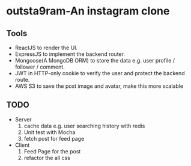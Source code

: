 # outsta9ram-An instagram clone

## Tools

- ReactJS to render the UI.
- ExpressJS to implement the backend router.
- Mongoose(A MongoDB ORM) to store the data e.g. user profile / follower / comment.
- JWT in HTTP-only cookie to verify the user and protect the backend route.
- AWS S3 to save the post image and avatar, make this more scalable

## TODO

- Server
  1. cache data e.g. user searching history with redis
  2. Unit test with Mocha
  3. fetch post for feed page
- Client
  1. Feed Page for the post
  2. refactor the all css
